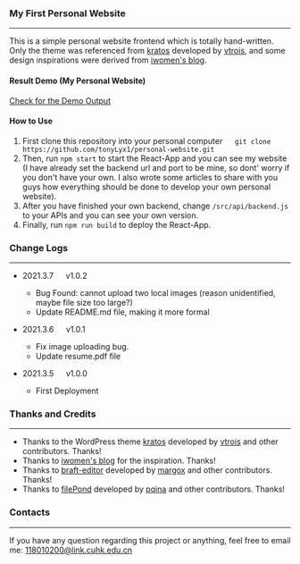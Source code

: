 ### My First Personal Website
---
This is a simple personal website frontend which is totally hand-written. Only the theme was referenced from [kratos](https://github.com/vtrois/kratos) developed by [vtrois](https://github.com/vtrois), and some design inspirations were derived from [iwomen's blog](https://www.iwowen.cn/).

#### Result Demo (My Personal Website)
[Check for the Demo Output](http://www.tonyliuyuxuan.cn)


#### How to Use
1. First clone this repository into your personal computer
&emsp;  `git clone https://github.com/tonyLyx1/personal-website.git`
2. Then, run `npm start` to start the React-App and you can see my website 
(I have already set the backend url and port to be mine, so dont' worry if you don't have your own. I also wrote some articles to share with you guys how everything should be done to develop your own personal website).
3. After you have finished your own backend, change `/src/api/backend.js` to your APIs and you can see your own version.
4. Finally, run `npm run build` to deploy the React-App.

### Change Logs
---
- 2021.3.7 &emsp; v1.0.2
    - Bug Found: cannot upload two local images (reason unidentified, maybe file size too large?)
    - Update README.md file, making it more formal

- 2021.3.6 &emsp; v1.0.1
    - Fix image uploading bug.
    - Update resume.pdf file 
- 2021.3.5 &emsp; v1.0.0
    - First Deployment 

### Thanks and Credits
---
- Thanks to the WordPress theme [kratos](https://github.com/vtrois/kratos) developed by [vtrois](https://github.com/vtrois) and other contributors. Thanks!
- Thanks to [iwomen's blog](https://www.iwowen.cn/) for the inspiration. Thanks!
- Thanks to [braft-editor](https://github.com/margox/braft-editor) developed by [margox](https://github.com/margox) and other contributors. Thanks!
- Thanks to [filePond](https://github.com/pqina/filepond) developed by [pqina](https://github.com/pqina) and other contributors. Thanks!

### Contacts
---
If you have any question regarding this project or anything, feel free to email me: [118010200@link.cuhk.edu.cn](mailto:118010200@link.cuhk.edu.cn)